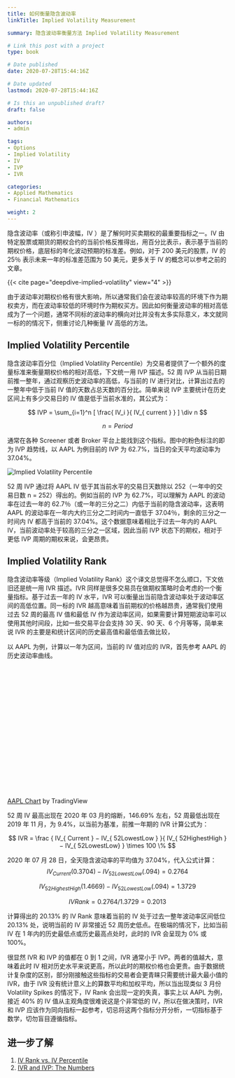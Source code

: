 ```yaml
---
title: 如何衡量隐含波动率
linkTitle: Implied Volatility Measurement

summary: 隐含波动率衡量方法 Implied Volatility Measurement

# Link this post with a project
type: book

# Date published
date: 2020-07-28T15:44:16Z

# Date updated
lastmod: 2020-07-28T15:44:16Z

# Is this an unpublished draft?
draft: false

authors:
- admin

tags:
- Options
- Implied Volatility
- IV
- IVP
- IVR

categories:
- Applied Mathematics
- Financial Mathematics

weight: 2
---
```


隐含波动率（或称引申波幅，IV ）是了解何时买卖期权的最重要指标之一。IV 由特定股票或期货的期权合约的当前价格反推得出，用百分比表示，表示基于当前的期权价格，底层标的年化波动预期的标准差。例如，对于 200 美元的股票，IV 的 25％ 表示未来一年的标准差范围为 50 美元，更多关于 IV 的概念可以参考之前的文章。

 {{< cite page="deepdive-implied-volatility" view="4" >}}

由于波动率对期权价格有很大影响，所以通常我们会在波动率较高的环境下作为期权卖方，而在波动率较低的环境时作为期权买方。因此如何衡量波动率的相对高低成为了一个问题，通常不同标的波动率的横向对比并没有太多实际意义，本文就同一标的的情况下，侧重讨论几种衡量 IV 高低的方法。

## Implied Volatility Percentile 

隐含波动率百分位（Implied Volatility Percentile）为交易者提供了一个额外的度量标准来衡量期权价格的相对高低，下文统一用 IVP 描述。52 周 IVP 从当前日期前推一整年，通过观察历史波动率的高低，与当前的 IV 进行对比，计算出过去的一整年中低于当前 IV 值的天数占总天数的百分比。简单来说 IVP 主要统计在历史区间上有多少交易日的 IV 值是低于当前水准的，其公式为： 

$$ IVP = \sum_{i=1}^n [ \frac{ IV_i }{ IV_{ current } } ] \div n $$

$$ n = Period $$

通常在各种 Screener 或者 Broker 平台上能找到这个指标。图中的粉色标注的即为 IVP 趋势线，以 AAPL 为例目前的 IVP 为 62.7%，当日的全天平均波动率为 37.04%。

![Implied Volatility Percentile](https://www.tradingview.com/x/7EPkTWA2/)

52 周 IVP 通过将 AAPL IV 低于其当前水平的交易日天数除以 252（一年中的交易日数 n = 252）得出的。例如当前的 IVP 为 62.7%，可以理解为 AAPL 的波动率在过去一年的 62.7％（或一年的三分之二）内低于当前的隐含波动率，这表明 AAPL 的波动率在一年内大约三分之二时间内一直低于 37.04％，剩余的三分之一时间内 IV 都高于当前的 37.04%。这个数据意味着相比于过去一年内的 AAPL IV，当前波动率处于较高的三分之一区域，因此当前 IVP 状态下的期权，相对于更低 IVP 周期的期权来说，会更昂贵。 


## Implied Volatility Rank

隐含波动率等级（Implied Volatility Rank）这个译文总觉得不怎么顺口，下文依旧还是统一用 IVR 描述。IVR 同样是很多交易员在做期权策略时会考虑的一个衡量指标。基于过去一年的 IV 水平，IVR 可以衡量出当前隐含波动率处于波动率区间的高低位置。同一标的 IVR 越高意味着当前期权的价格越昂贵，通常我们使用过去 52 周的最高 IV 值和最低 IV 作为波动率区间，如果需要计算短期波动率可以使用其他时间段，比如一些交易平台会支持 30 天、90 天、6 个月等等，简单来说 IVR 的主要是和统计区间的历史最高值和最低值去做比较，

以 AAPL 为例，计算以一年为区间，当前的 IV 值对应的 IVR，首先参考 AAPL 的历史波动率曲线。

<!-- TradingView Widget BEGIN -->
<div class="tradingview-widget-container">
  <div id="tradingview_b0716"  style="height:300px"></div>
  <div class="tradingview-widget-copyright"><a href="https://uk.tradingview.com/symbols/NASDAQ-AAPL/" rel="noopener" target="_blank"><span class="blue-text">AAPL Chart</span></a> by TradingView</div>
  <script type="text/javascript" src="https://s3.tradingview.com/tv.js"></script>
  <script type="text/javascript">
    new TradingView.widget({
      "autosize": true,
      "symbol": "NASDAQ:AAPL",
      "interval": "D",
      "timezone": "Asia/Hong_Kong",
      "theme": "light",
      "style": "2",
      "locale": "uk",
      "toolbar_bg": "#f1f3f6",
      "enable_publishing": false,
      "hide_top_toolbar": true,
      "hide_legend": true,
      "save_image": false,
      "studies": [
        "HV@tv-basicstudies"
      ],
      "container_id": "tradingview_b0716"
    });
  </script>
</div>
<!-- TradingView Widget END -->

52 周 IV 最高出现在 2020 年 03 月的熔断，146.69% 左右，52 周最低出现在 2019 年 11 月，为 9.4%，以当前为基准，前推一年期的 IVR 计算公式为：

$$ IVR = \frac { IV_{ Current } − IV_{ 52LowestLow } }{ IV_{ 52HighestHigh } − IV_{ 52LowestLow} } \times 100 \% $$

2020 年 07 月 28 日，全天隐含波动率的平均值为 37.04%，代入公式计算：
 
$$ IV_{ Current } (0.3704) − IV_{ 52LowestLow } (.094) = 0.2764 $$ 

$$ IV_{ 52HighestHigh }(1.4669) − IV_{ 52LowestLow } (.094) = 1.3729 $$

$$ IV Rank = 0.2764/1.3729 = 0.2013 $$

计算得出的 20.13% 的 IV Rank 意味着当前的 IV 处于过去一整年波动率区间低位 20.13% 处，说明当前的 IV 非常接近 52 周历史低点。在极端的情况下，比如当前 IV 在 1 年内的历史最低点或历史最高点处时，此时的 IVR 会呈现为 0% 或 100%。

很显然 IVR 和 IVP 的值都在 0 到 1 之间，IVR 通常小于 IVP。两者的值越大，意味着此时 IV 相对历史水平来说更高，所以此时的期权价格也会更贵。由于数据统计复杂度的区别，部分刚接触这些指标的交易者会更青睐只需要统计最大最小值的 IVR，由于 IVR 没有统计意义上的算数平均和加权平均，所以当出现类似 3 月份 Volatility Spikes 的情况下，IV Rank 会出现一定的失真，事实上以 AAPL 为例，接近 40% 的 IV 值从主观角度很难说这是个非常低的 IV，所以在做决策时，IVR 和 IVP 应该作为同向指标一起参考，切忌将这两个指标分开分析，一切指标基于数学，切勿盲目遵循指标。

## 进一步了解

1. [IV Rank vs. IV Percentile](tastytradenetwork.squarespace.com/tt/blog/implied-volatility-rank-and-percentile)
2. [IVR and IVP: The Numbers](https://www.tastytrade.com/tt/shows/market-measures/episodes/ivr-and-ivp-the-numbers-08-30-2016)

